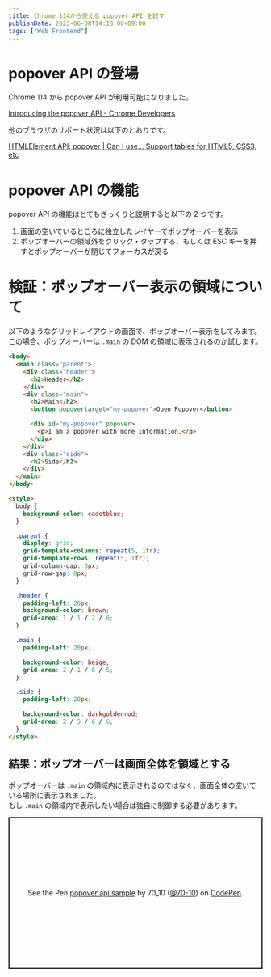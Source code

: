 ```yaml
---
title: Chrome 114から使える popover API を試す
publishDate: 2023-06-08T14:18:00+09:00
tags: ["Web Frontend"]
---
```


# popover API の登場

Chrome 114 から popover API が利用可能になりました。

[Introducing the popover API - Chrome Developers](https://developer.chrome.com/en/blog/introducing-popover-api/)

他のブラウザのサポート状況は以下のとおりです。

[HTMLElement API: popover | Can I use... Support tables for HTML5, CSS3, etc](https://caniuse.com/mdn-api_htmlelement_popover)

# popover API の機能

popover API の機能はとてもざっくりと説明すると以下の 2 つです。

1. 画面の空いているところに独立したレイヤーでポップオーバーを表示
2. ポップオーバーの領域外をクリック・タップする、もしくは ESC キーを押すとポップオーバーが閉じてフォーカスが戻る

# 検証：ポップオーバー表示の領域について

以下のようなグリッドレイアウトの画面で、ポップオーバー表示をしてみます。  
この場合、ポップオーバーは `.main` の DOM の領域に表示されるのか試します。

```html
<body>
  <main class="parent">
    <div class="header">
      <h2>Header</h2>
    </div>
    <div class="main">
      <h2>Main</h2>
      <button popovertarget="my-popover">Open Popover</button>

      <div id="my-popover" popover>
        <p>I am a popover with more information.</p>
      </div>
    </div>
    <div class="side">
      <h2>Side</h2>
    </div>
  </main>
</body>

<style>
  body {
    background-color: cadetblue;
  }

  .parent {
    display: grid;
    grid-template-columns: repeat(5, 1fr);
    grid-template-rows: repeat(5, 1fr);
    grid-column-gap: 0px;
    grid-row-gap: 0px;
  }

  .header {
    padding-left: 20px;
    background-color: brown;
    grid-area: 1 / 1 / 2 / 6;
  }

  .main {
    padding-left: 20px;

    background-color: beige;
    grid-area: 2 / 1 / 6 / 5;
  }

  .side {
    padding-left: 20px;

    background-color: darkgoldenrod;
    grid-area: 2 / 5 / 6 / 6;
  }
</style>
```

## 結果：ポップオーバーは画面全体を領域とする

ポップオーバーは `.main` の領域内に表示されるのではなく、画面全体の空いている場所に表示されました。  
もし `.main` の領域内で表示したい場合は独自に制御する必要があります。

<p class="codepen" data-height="300" data-default-tab="result" data-slug-hash="QWJWqNN" data-preview="true" data-user="70-10" style="height: 300px; box-sizing: border-box; display: flex; align-items: center; justify-content: center; border: 2px solid; margin: 1em 0; padding: 1em;">
  <span>See the Pen <a href="https://codepen.io/70-10/pen/QWJWqNN">
  popover api sample</a> by 70_10 (<a href="https://codepen.io/70-10">@70-10</a>)
  on <a href="https://codepen.io">CodePen</a>.</span>
</p>
<script async src="https://cpwebassets.codepen.io/assets/embed/ei.js"></script>
